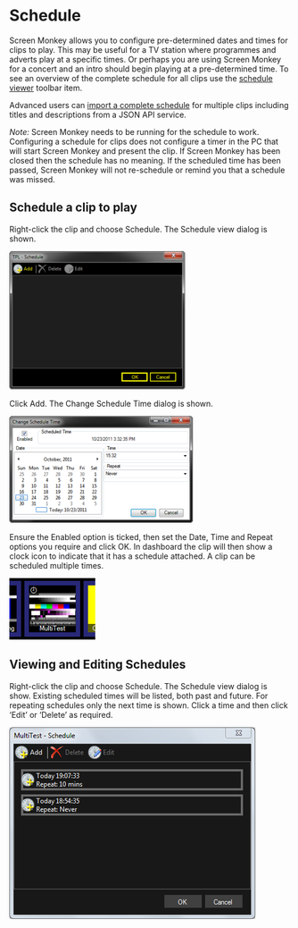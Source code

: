 # Schedule

Screen Monkey allows you to configure pre-determined dates and times for clips to play. This may be useful for a TV station where programmes and adverts play at a specific times. Or perhaps you are using Screen Monkey for a concert and an intro should begin playing at a pre-determined time. To see an overview of the complete schedule for all clips use the [schedule viewer](../toolbar/schedule.md) toolbar item. 

Advanced users can [import a complete schedule](../Settings/scheduleSync.md) for multiple clips including titles and descriptions from a JSON API service.

*Note:* Screen Monkey needs to be running for the schedule to work. Configuring a schedule for clips does not configure a timer in the PC that will start Screen Monkey and present the clip. If Screen Monkey has been closed then the schedule has no meaning. If the scheduled time has been passed, Screen Monkey will not re-schedule or remind you that a schedule was missed.

## Schedule a clip to play
Right-click the clip and choose Schedule. The Schedule view dialog is shown.

![](../../images/Schedule1.png)

Click Add. The Change Schedule Time dialog is shown.

![](../../images/Schedule2.png)

Ensure the Enabled option is ticked, then set the Date, Time and Repeat options you require and click OK. In dashboard the clip will then show a clock icon to indicate that it has a schedule attached. A clip can be scheduled multiple times. 

![](../../images/dashboard-schedule-icon.png)

## Viewing and Editing Schedules
Right-click the clip and choose Schedule. The Schedule view dialog is show. Existing scheduled times will be listed, both past and future. For repeating schedules only the next time is shown. Click a time and then click ‘Edit’ or ‘Delete’ as required.

![](../../images/clip-schedule-view.png)
